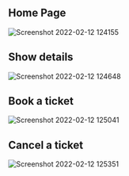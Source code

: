 ## Home Page

![Screenshot 2022-02-12 124155](https://user-images.githubusercontent.com/99003477/153701806-c691eafb-d898-43f6-a805-154fac118f09.png)

## Show details

![Screenshot 2022-02-12 124648](https://user-images.githubusercontent.com/99003477/153701820-3d3cfae4-3822-4b23-be81-97329cfa3f31.png)

## Book a ticket
![Screenshot 2022-02-12 125041](https://user-images.githubusercontent.com/99003477/153701821-8e6bb2ed-27fb-485e-9e92-08c822f4982d.png)

## Cancel a ticket
![Screenshot 2022-02-12 125351](https://user-images.githubusercontent.com/99003477/153701823-b17e1bbe-2acd-41e5-a4bf-eb9d5bdb7c83.png)
